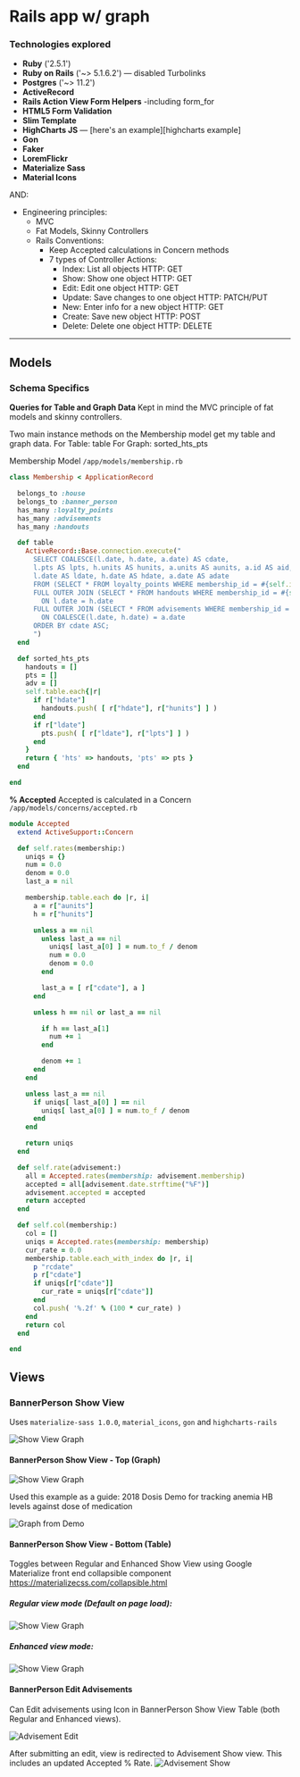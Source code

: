 # Rails app w/ graph

### Technologies explored

* **Ruby** ('2.5.1')
* **Ruby on Rails** ('~> 5.1.6.2') — disabled Turbolinks
* **Postgres** ('~> 11.2')
* **ActiveRecord**
* **Rails Action View Form Helpers** -including form_for
* **HTML5 Form Validation**
* **Slim Template**
* **HighCharts JS** —
  [here's an example][highcharts example]
* **Gon**
* **Faker**
* **LoremFlickr**
* **Materialize Sass**
* **Material Icons**

AND:
* Engineering principles:
  * MVC
  * Fat Models, Skinny Controllers
  * Rails Conventions:
    * Keep Accepted calculations in Concern methods
    * 7 types of Controller Actions:
      * Index: List all objects
        HTTP: GET
      * Show: Show one object
        HTTP: GET
      * Edit: Edit one object
        HTTP: GET
      * Update: Save changes to one object
        HTTP: PATCH/PUT
      * New: Enter info for a new object
        HTTP: GET
      * Create: Save new object
        HTTP: POST
      * Delete: Delete one object
        HTTP: DELETE
---
## Models
### Schema Specifics



**Queries for Table and Graph Data**
Kept in mind the MVC principle of fat models and skinny controllers.

Two main instance methods on the Membership model get my table and graph data.
For Table: table
For Graph: sorted_hts_pts

Membership Model `/app/models/membership.rb`
```ruby
class Membership < ApplicationRecord

  belongs_to :house
  belongs_to :banner_person
  has_many :loyalty_points
  has_many :advisements
  has_many :handouts

  def table
    ActiveRecord::Base.connection.execute("
      SELECT COALESCE(l.date, h.date, a.date) AS cdate,
      l.pts AS lpts, h.units AS hunits, a.units AS aunits, a.id AS aid,
      l.date AS ldate, h.date AS hdate, a.date AS adate
      FROM (SELECT * FROM loyalty_points WHERE membership_id = #{self.id}) l
      FULL OUTER JOIN (SELECT * FROM handouts WHERE membership_id = #{self.id}) h
        ON l.date = h.date
      FULL OUTER JOIN (SELECT * FROM advisements WHERE membership_id = #{self.id}) a
        ON COALESCE(l.date, h.date) = a.date
      ORDER BY cdate ASC;
      ")
  end

  def sorted_hts_pts
    handouts = []
    pts = []
    adv = []
    self.table.each{|r|
      if r["hdate"]
        handouts.push( [ r["hdate"], r["hunits"] ] )
      end
      if r["ldate"]
        pts.push( [ r["ldate"], r["lpts"] ] )
      end
    }
    return { 'hts' => handouts, 'pts' => pts }
  end

end
```

**% Accepted**
Accepted is calculated in a Concern
``/app/models/concerns/accepted.rb ``

```ruby
module Accepted
  extend ActiveSupport::Concern

  def self.rates(membership:)
    uniqs = {}
    num = 0.0
    denom = 0.0
    last_a = nil

    membership.table.each do |r, i|
      a = r["aunits"]
      h = r["hunits"]

      unless a == nil
        unless last_a == nil
          uniqs[ last_a[0] ] = num.to_f / denom
          num = 0.0
          denom = 0.0
        end

        last_a = [ r["cdate"], a ]
      end

      unless h == nil or last_a == nil

        if h == last_a[1]
          num += 1
        end

        denom += 1
      end
    end

    unless last_a == nil
      if uniqs[ last_a[0] ] == nil
        uniqs[ last_a[0] ] = num.to_f / denom
      end
    end

    return uniqs
  end

  def self.rate(advisement:)
    all = Accepted.rates(membership: advisement.membership)
    accepted = all[advisement.date.strftime("%F")]
    advisement.accepted = accepted
    return accepted
  end

  def self.col(membership:)
    col = []
    uniqs = Accepted.rates(membership: membership)
    cur_rate = 0.0
    membership.table.each_with_index do |r, i|
      p "rcdate"
      p r["cdate"]
      if uniqs[r["cdate"]]
        cur_rate = uniqs[r["cdate"]]
      end
      col.push( '%.2f' % (100 * cur_rate) )
    end
    return col
  end

end
```

## Views
### BannerPerson Show View
Uses `materialize-sass 1.0.0`, `material_icons`, `gon` and `highcharts-rails`


![Show View Graph](/app/assets/images/show.jpg)

#### BannerPerson Show View - Top (Graph)

![Show View Graph](/app/assets/images/showTop.jpg)


Used this example as a guide:
2018 Dosis Demo for tracking anemia HB levels against
dose of medication

![Graph from Demo](/app/assets/images/demoGraph.jpg)


#### BannerPerson Show View - Bottom (Table)

Toggles between Regular and Enhanced Show View using Google Materialize front end collapsible component
https://materializecss.com/collapsible.html

##### Regular view mode (Default on page load):

![Show View Graph](/app/assets/images/showBottom.jpg)

##### Enhanced view mode:
![Show View Graph](/app/assets/images/showBottomEnhanced.jpg)


#### BannerPerson Edit Advisements
Can Edit advisements using Icon in BannerPerson Show View Table (both Regular and Enhanced views).

![Advisement Edit](/app/assets/images/advEdit.jpg)

After submitting an edit, view is redirected to Advisement Show view. This includes an updated Accepted % Rate.
![Advisement Show](/app/assets/images/advShow.jpg)


